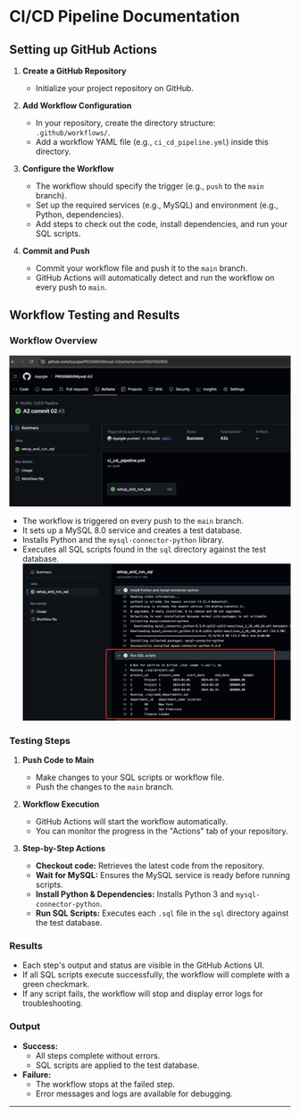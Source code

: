 # CI/CD Pipeline Documentation

## Setting up GitHub Actions

1. **Create a GitHub Repository**

   - Initialize your project repository on GitHub.

2. **Add Workflow Configuration**

   - In your repository, create the directory structure: `.github/workflows/`.
   - Add a workflow YAML file (e.g., `ci_cd_pipeline.yml`) inside this directory.

3. **Configure the Workflow**

   - The workflow should specify the trigger (e.g., `push` to the `main` branch).
   - Set up the required services (e.g., MySQL) and environment (e.g., Python, dependencies).
   - Add steps to check out the code, install dependencies, and run your SQL scripts.

4. **Commit and Push**
   - Commit your workflow file and push it to the `main` branch.
   - GitHub Actions will automatically detect and run the workflow on every push to `main`.

## Workflow Testing and Results

### Workflow Overview

![github-workflows](./screenshots/github-workflows.png)

- The workflow is triggered on every push to the `main` branch.
- It sets up a MySQL 8.0 service and creates a test database.
- Installs Python and the `mysql-connector-python` library.
- Executes all SQL scripts found in the `sql` directory against the test database. ![github-workflows-db-output](./screenshots/github-workflows-db-output.png)

### Testing Steps

1. **Push Code to Main**

   - Make changes to your SQL scripts or workflow file.
   - Push the changes to the `main` branch.

2. **Workflow Execution**

   - GitHub Actions will start the workflow automatically.
   - You can monitor the progress in the "Actions" tab of your repository.

3. **Step-by-Step Actions**
   - **Checkout code:** Retrieves the latest code from the repository.
   - **Wait for MySQL:** Ensures the MySQL service is ready before running scripts.
   - **Install Python & Dependencies:** Installs Python 3 and `mysql-connector-python`.
   - **Run SQL Scripts:** Executes each `.sql` file in the `sql` directory against the test database.

### Results

- Each step's output and status are visible in the GitHub Actions UI.
- If all SQL scripts execute successfully, the workflow will complete with a green checkmark.
- If any script fails, the workflow will stop and display error logs for troubleshooting.

### Output

- **Success:**
  - All steps complete without errors.
  - SQL scripts are applied to the test database.
- **Failure:**
  - The workflow stops at the failed step.
  - Error messages and logs are available for debugging.

---
